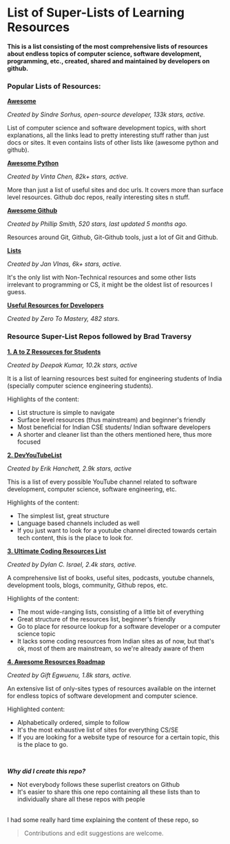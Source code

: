 # List of Super-Lists of Learning Resources

**This is a list consisting of the most comprehensive lists of resources about endless topics of computer science, software development, programming, etc., created, shared and maintained by developers on github.**
<br>

### Popular Lists of Resources:

[**Awesome**](https://github.com/sindresorhus/awesome) 

*Created by Sindre Sorhus, open-source developer, 133k stars, active.*

List of computer science and software development topics, with short explanations, all the links lead to pretty interesting stuff rather than just docs or sites. It even contains lists of other lists like (awesome python and github).


[**Awesome Python**](https://github.com/vinta/awesome-python)

*Created by Vinta Chen, 82k+ stars, active.*

More than just a list of useful sites and doc urls. It covers more than surface level resources. Github doc repos, really interesting sites n stuff.


[**Awesome Github**](https://github.com/phillipadsmith/awesome-github)

*Created by Phillip Smith, 520 stars, last updated 5 months ago.*

Resources around Git, Github, Git-Github tools, just a lot of Git and Github.


[**Lists**](https://github.com/jnv/lists#lists-of-lists) 

*Created by Jan Vlnas, 6k+ stars, active.*

It's the only list with Non-Technical resources and some other lists irrelevant to programming or CS, it might be the oldest list of resources I guess.


[**Useful Resources for Developers**](https://github.com/zero-to-mastery/resources)

*Created by Zero To Mastery,  482 stars.*


### Resource Super-List Repos followed by Brad Traversy

[**1. A to Z Resources for Students**](https://github.com/dipakkr/A-to-Z-Resources-for-Students)

*Created by Deepak Kumar, 10.2k stars, active*

It is a list of learning resources best suited for engineering students of India (specially computer science engineering students).

Highlights of the content:
  - List structure is simple to navigate
  - Surface level resources (thus mainstream) and beginner's friendly
  - Most beneficial for Indian CSE students/ Indian software developers
  - A shorter and cleaner list than the others mentioned here, thus more focused
     
    
[**2. DevYouTubeList**](https://github.com/ErikCH/DevYouTubeList)

*Created by Erik Hanchett, 2.9k stars, active* 

This is a list of every possible YouTube channel related to software development, computer science, software engineering, etc. 
 
Highlights of the content:
- The simplest list, great structure 
- Language based channels included as well
- If you just want to look for a youtube channel directed towards certain tech content, this is the place to look for.


[**3. Ultimate Coding Resources List**](https://github.com/PizzaPokerGuy/ultimate-coding-resources)  
 
*Created by Dylan C. Israel, 2.4k stars, active.* 

A comprehensive list of books, useful sites, podcasts, youtube channels, development tools, blogs, community, Github repos, etc. 
  
Highlights of the content:
- The most wide-ranging lists, consisting of a little bit of everything
- Great structure of the resources list, beginner's friendly
- Go to place for resource lookup for a software developer or a computer science topic
- It lacks some coding resources from Indian sites as of now, but that's ok, most of them are mainstream, so we're already aware of them
  
  
[**4. Awesome Resources Roadmap**](https://github.com/lauragift21/awesome-learning-resources)
 
*Created by Gift Egwuenu, 1.8k stars, active.*

An extensive list of only-sites types of resources available on the internet for endless topics of software development and computer science.
 
Highlighted content:
- Alphabetically ordered, simple to follow
- It's the most exhaustive list of sites for everything CS/SE
- If you are looking for a website type of resource for a certain topic, this is the place to go.    

 <br>
 
 ***Why did I create this repo?***
 
  - Not everybody follows these superlist creators on Github
  - It's easier to share this one repo containing all these lists than to individually share all these repos with people
 
 
 
  
  <br>
  I had some really hard time explaining the content of these repo, so
  
 >Contributions and edit suggestions are welcome.
 
 
 
 
 
 
 
 
 
 
    


